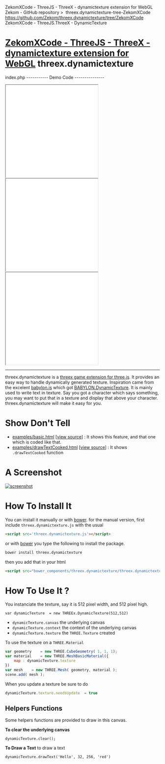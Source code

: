 ZekomXCode - ThreeJS - ThreeX - dynamictexture extension for WebGL
 Zekom - GitHub repository‎ > ‎
threex.dynamictexture-tree-ZekomXCode
https://github.com/Zekom/threex.dynamictexture/tree/ZekomXCode
ZekomXCode - ThreeJS.ThreeX - DynamicTexture

[ZekomXCode - ThreeJS - ThreeX - dynamictexture extension for WebGL](https://sites.google.com/site/zekomtributemagazine/zekom---github-repository/threex-dynamictexture-tree-zekomxcode)
threex.dynamictexture
=====================

index.php
----------- Demo Code ---------------

<html>
<head>
<title> ZekomZ - Zekom Tribute Magazine - G+ - ThreeJS.ThreeX.dynamictexture extension for PHP/WebGL/HTML5</title>
</head>
<body>
<iframe src="./ThreeJS-Book-1-2-3.php" width="300" height="300" ></iframe>
<iframe src="./ThreeJS-Book-1-3-1.php" width="300" height="300" ></iframe>
<iframe src="./Zekom-Github-Page.php" width="300" height="300" ></iframe>
</body>
</html>

-------------------------------------
threex.dynamictexture is a [threex game extension for three.js](http://www.threejsgames.com/extensions/). It provides an easy way to handle dynamically generated texture.
Inspiration came from
the excelent [babylon.js](http://www.babylonjs.com)
which got 
[BABYLON.DynamicTexture](https://github.com/BabylonJS/Babylon.js/blob/master/Babylon/Materials/textures/babylon.dynamicTexture.js).
It is mainly used to write text in texture. Say you got a character which says something, you may want to put that in a texture and display that above your character. threex.dynamictexture will make it easy for you.

Show Don't Tell
===============
* [examples/basic.html](http://jeromeetienne.github.io/threex.dynamictexture/examples/basic.html)
\[[view source](https://github.com/jeromeetienne/threex.dynamictexture/blob/master/examples/basic.html)\] :
It shows this feature, and that one which is coded like that.
* [examples/drawTextCooked.html](http://jeromeetienne.github.io/threex.dynamictexture/examples/drawTextCooked.html)
\[[view source](https://github.com/jeromeetienne/threex.dynamictexture/blob/master/examples/drawTextCooked.html)\] :
It shows ```.drawTextCooked``` function



A Screenshot
============
[![screenshot](https://sites.google.com/site/zekomtributemagazine/_/rsrc/1412888075711/zekom---github-repository/threex-dynamictexture-tree-zekomxcode/Zaslonska%20slika%202014-10-07%2021%3A40%3A39.png)](http://jeromeetienne.github.io/threex.dynamictexture/examples/basic.html)

How To Install It
=================

You can install it manually or with
[bower](http://bower.io/).
for the manual version, first include ```threex.dynamictexture.js``` with the usual

```html
<script src='threex.dynamictexture.js'></script>
```

or with
[bower](http://bower.io/) 
you type the following to install the package.

```bash
bower install threex.dynamictexture
```

then you add that in your html

```html
<script src="bower_components/threex.dynamictexture/threex.dynamictexture.js"></script>
```

How To Use It ? 
===============

You instanciate the texture, say it is 512 pixel width, and 512 pixel high.
```
var dynamicTexture	= new THREEx.DynamicTexture(512,512)
```

* ```dynamicTexture.canvas``` the underlying canvas
* ```dynamicTexture.context``` the context of the underlying canvas
* ```dynamicTexture.texture``` the ```THREE.Texture``` created


To use the texture on a ```THREE.Material```

```javascript
var geometry	= new THREE.CubeGeometry( 1, 1, 1);
var material	= new THREE.MeshBasicMaterial({
	map	: dynamicTexture.texture
})
var mesh	= new THREE.Mesh( geometry, material );
scene.add( mesh );
```

When you update a texture be sure to do

```javascript
dynamicTexture.texture.needsUpdate	= true
```

## Helpers Functions
Some helpers functions are provided to draw in this canvas.

**To clear the underlying canvas**

```
dynamicTexture.clear();
```

**To Draw a Text**
to draw a text

```
dynamicTexture.drawText('Hello', 32, 256, 'red')
```	
	
